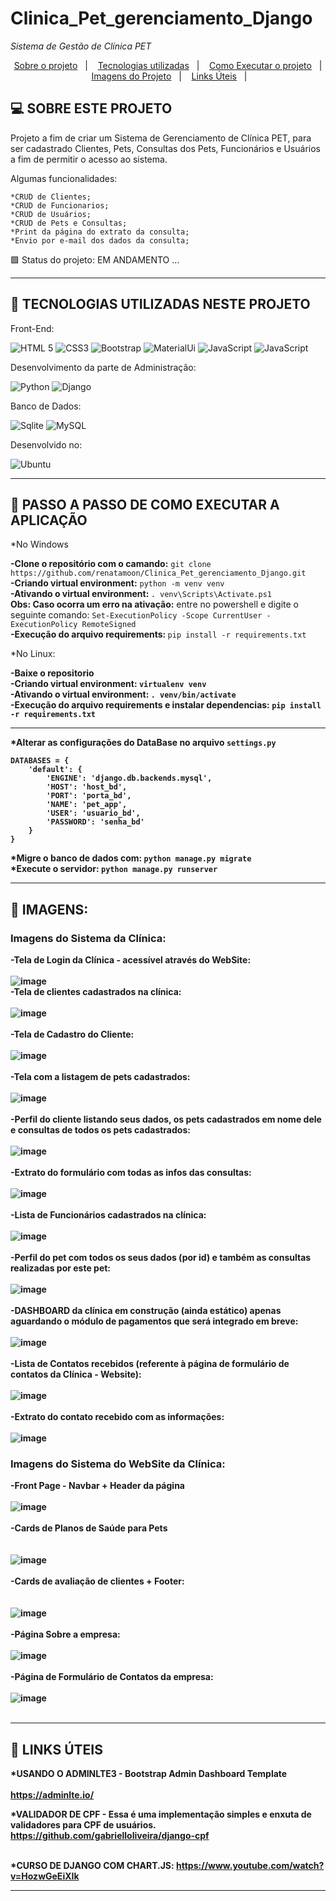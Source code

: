 # Clinica_Pet_gerenciamento_Django
<i>Sistema de Gestão de Clínica PET</i>

<p align="center">
  <a href="#projeto">Sobre o projeto</a>&nbsp;&nbsp;&nbsp;|&nbsp;&nbsp;&nbsp;
  <a href="#tecnologias">Tecnologias utilizadas</a>&nbsp;&nbsp;&nbsp;|&nbsp;&nbsp;&nbsp;
  <a href="#instalacao">Como Executar o projeto</a>&nbsp;&nbsp;&nbsp;|&nbsp;&nbsp;&nbsp; 
  <a href="#imagens">Imagens do Projeto</a>&nbsp;&nbsp;&nbsp;|&nbsp;&nbsp;&nbsp; 
  <a href="#links_apps">Links Úteis</a>&nbsp;&nbsp;&nbsp;|&nbsp;&nbsp;&nbsp;
 
</p>

## <a id="projeto"> 💻 SOBRE ESTE PROJETO </a>

Projeto a fim de criar um Sistema de Gerenciamento de Clínica PET, para ser cadastrado Clientes,
Pets, Consultas dos Pets, Funcionários e Usuários a fim de permitir o acesso ao sistema.

Algumas funcionalidades:

    *CRUD de Clientes;
    *CRUD de Funcionarios;
    *CRUD de Usuários;
    *CRUD de Pets e Consultas;
    *Print da página do extrato da consulta;
    *Envio por e-mail dos dados da consulta;

🟩 Status do projeto: EM ANDAMENTO ... <br>

<hr>
  
  ## <a id="tecnologias"> 🧪 TECNOLOGIAS UTILIZADAS NESTE PROJETO </a>

Front-End:

![HTML 5](https://img.shields.io/badge/HTML5-E34F26?style=for-the-badge&logo=html5&logoColor=white)
![CSS3](https://img.shields.io/badge/CSS3-1572B6?style=for-the-badge&logo=css3&logoColor=white)
![Bootstrap](https://img.shields.io/badge/Bootstrap-563D7C?style=for-the-badge&logo=bootstrap&logoColor=white)
![MaterialUi](https://img.shields.io/badge/Material%20UI-007FFF?style=for-the-badge&logo=mui&logoColor=white)
![JavaScript](https://img.shields.io/badge/JavaScript-323330?style=for-the-badge&logo=javascript&logoColor=F7DF1E)
![JavaScript](https://img.shields.io/badge/Chart.js-FF6384?style=for-the-badge&logo=chartdotjs&logoColor=white)

Desenvolvimento da parte de Administração:

![Python](https://img.shields.io/badge/Python-3776AB?style=for-the-badge&logo=python&logoColor=white)
![Django](https://img.shields.io/badge/Django-092E20?style=for-the-badge&logo=django&logoColor=green)

Banco de Dados:

![Sqlite](https://img.shields.io/badge/SQLite-07405E?style=for-the-badge&logo=sqlite&logoColor=white)
![MySQL](https://img.shields.io/badge/MySQL-00000F?style=for-the-badge&logo=mysql&logoColor=white)

Desenvolvido no:

![Ubuntu](https://img.shields.io/badge/Ubuntu-E95420?style=for-the-badge&logo=ubuntu&logoColor=white)

<hr>

## <a id="instalacao"> 🔴 PASSO A PASSO DE COMO EXECUTAR A APLICAÇÃO </a> 

*No Windows

<b>-Clone o repositório com o camando:</b> `git clone https://github.com/renatamoon/Clinica_Pet_gerenciamento_Django.git` <br>
<b>-Criando virtual environment:</b> `python -m venv venv`<br>
<b>-Ativando o virtual environment: </b>`. venv\Scripts\Activate.ps1`<br>
<b>Obs: Caso ocorra um erro na ativação:</b> entre no powershell e digite o seguinte comando: `Set-ExecutionPolicy -Scope CurrentUser -ExecutionPolicy RemoteSigned`<br>
<b>-Execução do arquivo requirements: </b>`pip install -r requirements.txt`<br>

*No Linux:

<b>-Baixe o repositorio<br>
<b>-Criando virtual environment:</b> `virtualenv venv`<br>
<b>-Ativando o virtual environment:</b> `. venv/bin/activate`<br>
<b>-Execução do arquivo requirements e instalar dependencias:</b> `pip install -r requirements.txt`<br>
  
 <hr> 
  
*Alterar as configurações do DataBase no arquivo <b>`settings.py`</b> <br>

```
DATABASES = {
    'default': {
        'ENGINE': 'django.db.backends.mysql',
        'HOST': 'host_bd',
        'PORT': 'porta_bd',
        'NAME': 'pet_app',
        'USER': 'usuario_bd',
        'PASSWORD': 'senha_bd'    
    }
}
```
 *Migre o banco de dados com: `python manage.py migrate` <br>
 *Execute o servidor: `python manage.py runserver` <br>
  
<hr>

## <a id="imagens"> 🔴 IMAGENS: </a> 
  
### Imagens do Sistema da Clínica: <br>
  
-Tela de Login da Clínica - acessível através do WebSite:<br><br>
![image](https://user-images.githubusercontent.com/87100340/147599710-af375aef-c7c0-4dd7-8fb2-af777482f28c.png)
<br>
-Tela de clientes cadastrados na clínica:<br><br>
![image](https://user-images.githubusercontent.com/87100340/145456158-80ad12f2-8049-45d5-a409-d899cfb1f9c1.png)
<br><br>
-Tela de Cadastro do Cliente:<br><br>
![image](https://user-images.githubusercontent.com/87100340/145456795-82fbb790-b016-4a09-a9cd-247ee0c8ff55.png)
<br><br>
-Tela com a listagem de pets cadastrados:<br><br>
![image](https://user-images.githubusercontent.com/87100340/145456212-2d5c9e63-a3fa-47e0-a1a3-d20a76f99b00.png)
<br><br>
-Perfil do cliente listando seus dados, os pets cadastrados em nome dele e consultas de todos os pets cadastrados:<br>  
![image](https://user-images.githubusercontent.com/87100340/145456320-91190927-1ac3-40bd-b935-355c35bb92ae.png)
<br><br>
-Extrato do formulário com todas as infos das consultas:<br><br>
![image](https://user-images.githubusercontent.com/87100340/145456372-652f9c2a-4696-45ce-a83f-e0305e06c9fa.png)
<br><br>
-Lista de Funcionários cadastrados na clínica:<br><br>
![image](https://user-images.githubusercontent.com/87100340/145456266-f7bc5aad-358f-4930-9035-4051efac0e3f.png)
<br><br>
-Perfil do pet com todos os seus dados (por id) e também as consultas realizadas por este pet:
<br><br>
![image](https://user-images.githubusercontent.com/87100340/145456440-e3586279-1cea-4264-8b7a-abb56e7d3ebf.png)
<br><br>
-DASHBOARD da clínica em construção (ainda estático) apenas aguardando o módulo de pagamentos que será integrado em breve:
<br><br>
![image](https://user-images.githubusercontent.com/87100340/145456551-61791d57-a679-4223-b03d-3eaf0b476499.png)
<br><br>
-Lista de Contatos recebidos (referente à página de formulário de contatos da Clínica - Website):
<br><br>
![image](https://user-images.githubusercontent.com/87100340/147599401-9cd6e564-243e-4d75-b2f6-47d92346b159.png)
<br><br>
-Extrato do contato recebido com as informações:
<br><br>
![image](https://user-images.githubusercontent.com/87100340/147599488-8c174e0e-7300-4aee-b0b6-63e657661b60.png)
<br>
  
### Imagens do Sistema do WebSite da Clínica:<br>

-Front Page - Navbar + Header da página<br><br>
![image](https://user-images.githubusercontent.com/87100340/147599881-19ca8efd-f139-4017-bc8b-a1653488876f.png)
<br><br>
-Cards de Planos de Saúde para Pets<br><br>  
![image](https://user-images.githubusercontent.com/87100340/147599925-1137a78f-8e08-4345-8dba-4b98998868a9.png)
<br><br>
-Cards de avaliação de clientes + Footer:<br><br>  
![image](https://user-images.githubusercontent.com/87100340/147599999-771cff5a-96fc-4dde-aa11-98108a93a1d6.png)
<br><br>
-Página Sobre a empresa:<br><br>
![image](https://user-images.githubusercontent.com/87100340/147600041-9604d256-8440-4804-8605-63e815d8cc3b.png)
<br><br>
-Página de Formulário de Contatos da empresa:<br><br>
![image](https://user-images.githubusercontent.com/87100340/147600070-3a7d4127-53c5-4463-92f6-7e811b9dcd08.png)
<br><br>

<hr>
  
## <a id="links_apps"> 🔴 LINKS ÚTEIS </a> 

*USANDO O ADMINLTE3 - Bootstrap Admin Dashboard Template<br>
<br>
https://adminlte.io/<br>  

*VALIDADOR DE CPF - Essa é uma implementação simples e enxuta de validadores para CPF de usuários.
https://github.com/gabrielloliveira/django-cpf<br>
<br>

*CURSO DE DJANGO COM CHART.JS: https://www.youtube.com/watch?v=HozwGeEiXIk
<hr>

